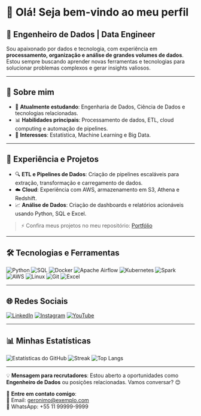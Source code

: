 # 👋 Olá! Seja bem-vindo ao meu perfil

## 🚀 Engenheiro de Dados | Data Engineer

Sou apaixonado por dados e tecnologia, com experiência em **processamento, organização e análise de grandes volumes de dados**. Estou sempre buscando aprender novas ferramentas e tecnologias para solucionar problemas complexos e gerar insights valiosos.

---

## 📌 Sobre mim

- 🎯 **Atualmente estudando**: Engenharia de Dados, Ciência de Dados e tecnologias relacionadas.
- 📊 **Habilidades principais**: Processamento de dados, ETL, cloud computing e automação de pipelines.
- 🧩 **Interesses**: Estatística, Machine Learning e Big Data.

---

## 💼 Experiência e Projetos
- 🔍 **ETL e Pipelines de Dados**: Criação de pipelines escaláveis para extração, transformação e carregamento de dados.
- ☁️ **Cloud**: Experiência com AWS, armazenamento em S3, Athena e Redshift.
- 📈 **Análise de Dados**: Criação de dashboards e relatórios acionáveis usando Python, SQL e Excel.

> ⚡ Confira meus projetos no meu repositório: [Portfólio](https://github.com/geronimonetto?tab=repositories)

---

## 🛠️ Tecnologias e Ferramentas

![Python](https://img.shields.io/badge/Python-3776AB?style=for-the-badge&logo=python&logoColor=white)
![SQL](https://img.shields.io/badge/SQL-4479A1?style=for-the-badge&logo=mysql&logoColor=white)
![Docker](https://img.shields.io/badge/Docker-2496ED?style=for-the-badge&logo=docker&logoColor=white)
![Apache Airflow](https://img.shields.io/badge/Apache%20Airflow-017CEE?style=for-the-badge&logo=Apache%20Airflow&logoColor=white)
![Kubernetes](https://img.shields.io/badge/Kubernetes-326CE5?style=for-the-badge&logo=kubernetes&logoColor=white)
![Spark](https://img.shields.io/badge/Apache%20Spark-FDEE21?style=for-the-badge&logo=apachespark&logoColor=black)
![AWS](https://img.shields.io/badge/AWS-FF9900?style=for-the-badge&logo=amazonaws&logoColor=white)
![Linux](https://img.shields.io/badge/Linux-FCC624?style=for-the-badge&logo=linux&logoColor=black)
![Git](https://img.shields.io/badge/Git-F05032?style=for-the-badge&logo=git&logoColor=white)
![Excel](https://img.shields.io/badge/Excel-217346?style=for-the-badge&logo=microsoftexcel&logoColor=white)

---

## 🌐 Redes Sociais

[![LinkedIn](https://img.shields.io/badge/LinkedIn-0077B5?style=for-the-badge&logo=linkedin&logoColor=white)](https://www.linkedin.com/in/geronimoneto/)
[![Instagram](https://img.shields.io/badge/Instagram-E4405F?style=for-the-badge&logo=instagram&logoColor=white)](https://www.instagram.com/geronimo_neto/)
[![YouTube](https://img.shields.io/badge/YouTube-FF0000?style=for-the-badge&logo=youtube&logoColor=white)](https://www.youtube.com/channel/UCMED-nMkoGtxuyGHyeb91jQ)

---

## 📊 Minhas Estatísticas

![Estatísticas do GitHub](https://github-readme-stats.vercel.app/api?username=geronimonetto&show_icons=true&locale=pt-br&theme=dark)
![Streak](https://github-readme-streak-stats.herokuapp.com?user=geronimonetto&theme=dark)
![Top Langs](https://github-readme-stats.vercel.app/api/top-langs/?username=geronimonetto&layout=compact&theme=dark)

---

💡 **Mensagem para recrutadores**: Estou aberto a oportunidades como **Engenheiro de Dados** ou posições relacionadas. Vamos conversar? 😊

📩 **Entre em contato comigo**:  
📧 Email: geronimo@exemplo.com  
📱 WhatsApp: +55 11 99999-9999
